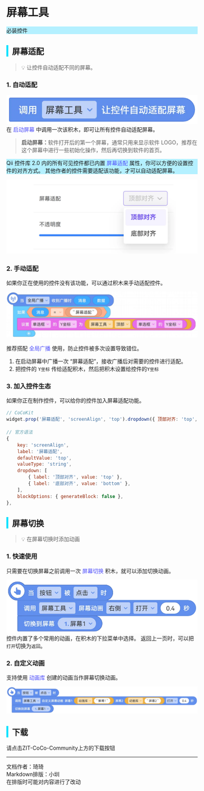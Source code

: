 # 屏幕工具
<div style="background-color: rgb(180, 240, 255);">
必装控件
</div>

<div style="border-left: 5px solid rgb(0, 225, 255); padding-left: 10px;">
<h2>屏幕适配</h2>
</div>

>💡 让控件自动适配不同的屏幕。

### 1. 自动适配

![积木：调用(屏幕工具)让控件自动视频屏幕](images/1.png)
<span>
在 <span style="color: rgb(77, 77, 251);">启动屏幕</span> 中调用一次该积木，即可让所有控件自动适配屏幕。
</span>

> <b>启动屏幕：</b>软件打开后的第一个屏幕，通常只用来显示软件 LOGO，推荐在这个屏幕中进行一些初始化操作，然后再切换到软件的首页。

<div style="background-color: rgb(180, 240, 255);">
Qii 控件库 2.0 内的所有可见控件都已内置 <span style="color: rgb(77, 77, 251);">屏幕适配</span> 属性，你可以方便的设置控件的对齐方式。
其他作者的控件需要适配该功能，才可以自动适配屏幕。
</div>

![菜单：选择屏幕对齐方式，顶部对齐或底部对齐](images/2.png)

### 2. 手动适配
如果你正在使用的控件没有该功能，可以通过积木来手动适配控件。

![积木：当（全局广播）收到广播时(消息)（数据）](images/3.png)

<span>
推荐搭配 <span style="color: rgb(77, 77, 251);">全局广播</span> 使用，防止控件被多次设置导致错位。
</span>

1. 在启动屏幕中广播一次 “屏幕适配”，接收广播后对需要的控件进行适配。
2. 把控件的 `Y坐标` 传给适配积木，然后把积木设置给控件的`Y坐标`

### 3. 加入控件生态
如果你正在制作控件，可以给你的控件加入屏幕适配功能。

```JavaScript
// CoCoKit
widget.prop('屏幕适配', 'screenAlign', 'top').dropdown({ 顶部对齐: 'top', 底部对齐: 'bottom' }).noBlock()

// 官方语法
{ 
    key: 'screenAlign', 
    label: '屏幕适配', 
    defaultValue: 'top',
    valueType: 'string', 
    dropdown: [
        { label: '顶部对齐', value: 'top' },
        { label: '底部对齐', value: 'bottom' },
    ],
    blockOptions: { generateBlock: false },
},
```
<div style="border-left: 5px solid rgb(0, 225, 255); padding-left: 10px;">
<h2>屏幕切换</h2>
</div>

>💡 在屏幕切换时添加动画
### 1. 快速使用
<span>只需要在切换屏幕之前调用一次 <span style="color: rgb(77, 77, 251);">屏幕切换</span> 积木，就可以添加切换动画。</span>

![积木：当(按钮)被(点击)时](images/4.png)
控件内置了多个常用的动画，在积木的下拉菜单中选择。
返回上一页时，可以把`打开`切换为`返回`。
### 2. 自定义动画
<span>支持使用 <span style="color: rgb(77, 77, 251);">动画库</span> 创建的动画当作屏幕切换动画。</span>

![积木：当(按钮)被(点击)时](images/5.png)

<div style="border-left: 5px solid rgb(0, 225, 255); padding-left: 10px;">
<h2> 下载</h2>
</div>
请点击ZIT-CoCo-Community上方的下载按钮

---
文档作者：琦琦  
Markdown排版：小圳  
在排版时可能对内容进行了改动  